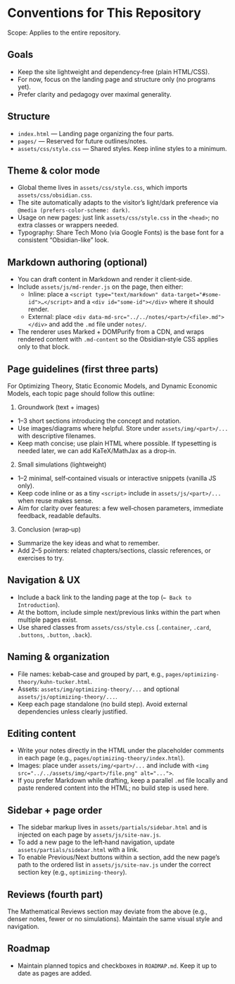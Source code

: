 Conventions for This Repository
===============================

Scope: Applies to the entire repository.

Goals
-----
- Keep the site lightweight and dependency‑free (plain HTML/CSS).
- For now, focus on the landing page and structure only (no programs yet).
- Prefer clarity and pedagogy over maximal generality.

Structure
---------
- `index.html` — Landing page organizing the four parts.
- `pages/` — Reserved for future outlines/notes.
- `assets/css/style.css` — Shared styles. Keep inline styles to a minimum.

Theme & color mode
------------------
- Global theme lives in `assets/css/style.css`, which imports `assets/css/obsidian.css`.
- The site automatically adapts to the visitor’s light/dark preference via `@media (prefers-color-scheme: dark)`.
- Usage on new pages: just link `assets/css/style.css` in the `<head>`; no extra classes or wrappers needed.
- Typography: Share Tech Mono (via Google Fonts) is the base font for a consistent “Obsidian-like” look.

Markdown authoring (optional)
-----------------------------
- You can draft content in Markdown and render it client‑side.
- Include `assets/js/md-render.js` on the page, then either:
  - Inline: place a `<script type="text/markdown" data-target="#some-id">…</script>` and a `<div id="some-id"></div>` where it should render.
  - External: place `<div data-md-src="../../notes/<part>/<file>.md"></div>` and add the `.md` file under `notes/`.
- The renderer uses Marked + DOMPurify from a CDN, and wraps rendered content with `.md-content` so the Obsidian‑style CSS applies only to that block.

Page guidelines (first three parts)
----------------------------------
For Optimizing Theory, Static Economic Models, and Dynamic Economic Models, each topic page should follow this outline:

1) Groundwork (text + images)
- 1–3 short sections introducing the concept and notation.
- Use images/diagrams where helpful. Store under `assets/img/<part>/...` with descriptive filenames.
- Keep math concise; use plain HTML where possible. If typesetting is needed later, we can add KaTeX/MathJax as a drop‑in.

2) Small simulations (lightweight)
- 1–2 minimal, self‑contained visuals or interactive snippets (vanilla JS only).
- Keep code inline or as a tiny `<script>` include in `assets/js/<part>/...` when reuse makes sense.
- Aim for clarity over features: a few well‑chosen parameters, immediate feedback, readable defaults.

3) Conclusion (wrap‑up)
- Summarize the key ideas and what to remember.
- Add 2–5 pointers: related chapters/sections, classic references, or exercises to try.

Navigation & UX
---------------
- Include a back link to the landing page at the top (`← Back to Introduction`).
- At the bottom, include simple next/previous links within the part when multiple pages exist.
- Use shared classes from `assets/css/style.css` (`.container`, `.card`, `.buttons`, `.button`, `.back`).

Naming & organization
---------------------
- File names: kebab‑case and grouped by part, e.g., `pages/optimizing-theory/kuhn-tucker.html`.
- Assets: `assets/img/optimizing-theory/...` and optional `assets/js/optimizing-theory/...`.
- Keep each page standalone (no build step). Avoid external dependencies unless clearly justified.

Editing content
---------------
- Write your notes directly in the HTML under the placeholder comments in each page (e.g., `pages/optimizing-theory/index.html`).
- Images: place under `assets/img/<part>/...` and include with `<img src="../../assets/img/<part>/file.png" alt="...">`.
- If you prefer Markdown while drafting, keep a parallel `.md` file locally and paste rendered content into the HTML; no build step is used here.

Sidebar + page order
--------------------
- The sidebar markup lives in `assets/partials/sidebar.html` and is injected on each page by `assets/js/site-nav.js`.
- To add a new page to the left‑hand navigation, update `assets/partials/sidebar.html` with a link.
- To enable Previous/Next buttons within a section, add the new page’s path to the ordered list in `assets/js/site-nav.js` under the correct section key (e.g., `optimizing-theory`).

Reviews (fourth part)
---------------------
The Mathematical Reviews section may deviate from the above (e.g., denser notes, fewer or no simulations). Maintain the same visual style and navigation.

Roadmap
-------
- Maintain planned topics and checkboxes in `ROADMAP.md`. Keep it up to date as pages are added.

